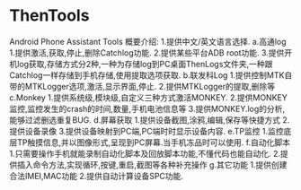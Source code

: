 # ThenTools
Android Phone Assistant Tools
概要介绍:
1.提供中文/英文语言选择.
a.高通log
	1.提供激活,获取,停止,删除Catchlog功能.
	2.提供某些平台ADB root功能.
	3.提供开机log获取,存储方式分2种,一种为存储log到PC桌面ThenLogs文件夹,一种跟Catchlog一样存储到手机存储,使用提取选项获取.
b.联发科Log
	1.提供控制MTK自带的MTKLogger选项,激活,显示界面,停止.
	2.提供MTKLogger的提取,删除等
c.Monkey
	1.提供系统级,模块级,自定义三种方式激活MONKEY.
	2.提供MONKEY监控,监控发生的crash的时间,数量,手机电池信息等
	3.提供MONKEY.log的分析,能够过滤删选重复BUG.
d.屏幕获取
	1.提供设备截图,涂鸦,编辑,保存等快捷方式
	2.提供设备录像
	3.提供设备映射到PC端,PC端时时显示设备内容.
e.TP监控
	1.监控底层TP触摸信息,并以图像形式,呈现到PC屏幕.当手机冻品时可以使用.
f.自动化脚本
	1.只需要操作手机就能录制自动化脚本及回放脚本功能,不懂代码也能自动化.
	2.提供插入命令方法,实现循环,按键,重启,截图等各种补充操作
g.其它功能
	1.提供创建合法IMEI,MAC功能
	2.提供自动计算设备SPC功能.

